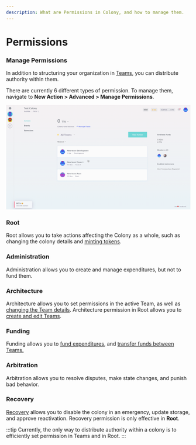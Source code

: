 ```yaml
---
description: What are Permissions in Colony, and how to manage them.
---
```


# Permissions

### Manage Permissions

In addition to structuring your organization in [Teams](../teams/create-team.md), you can distribute authority within them.

There are currently 6 different types of permission. To manage them, navigate to **New Action > Advanced > Manage Permissions**.

![](../assets/ManagePermissions.gif)

### Root

Root allows you to take actions affecting the Colony as a whole, such as changing the colony details and [minting tokens](../managing-funds/mint-tokens.md).

### Administration

Administration allows you to create and manage expenditures, but not to fund them.

### Architecture

Architecture allows you to set permissions in the active Team, as well as [changing the Team details](../teams/create-team.md#edit-team). Architecture permission in Root allows you to [create and edit Teams](../teams/create-team.md).

### Funding

Funding allows you to [fund expenditures](../managing-funds/payments.md), and [transfer funds between Teams.](../managing-funds/move-funds.md)

### Arbitration

Arbitration allows you to resolve disputes, make state changes, and punish bad behavior.

### Recovery

[Recovery](recovery-mode.md) allows you to disable the colony in an emergency, update storage, and approve reactivation. Recovery permission is only effective in **Root**.

:::tip
Currently, the only way to distribute authority within a colony is to efficiently set permission in Teams and in Root.
:::
